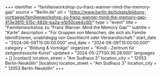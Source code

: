 +++
identifier = "familienworkshop-zu-franz-wanner-mind-the-memory-gap"
source = "Berlin.de"
url = "https://www.berlin.de/tickets/bildung-vortraege/familienworkshop-zu-franz-wanner-mind-the-memory-gap-413e3815-515c-482b-ba2a-e1b50cee4cd0/"
type = "event"
title = "Familienworkshop zu "Franz Wanner. Mind the Memory Gap""
subtitle = "Karte"
description = "Für Gruppen von Menschen, die sich als Familie identifizieren, unabhängig von Geschlecht oder Verwandtschaft."
start_date = "2024-06-09T15:00:00.000"
end_date = "2024-06-09T15:00:00.000"
category = "Bildung & Vorträge"
organizer = "Kindl - Zentrum für zeitgenössische Kunst"
updated = "2024-05-27T00:36:28.000"
languages = []
[contact]
location_street = "Am Sudhaus 3"
location_city = " 12053 Berlin-Neukölln"
[location]
location_street = "Am Sudhaus 3"
location_city = " 12053 Berlin-Neukölln"
+++